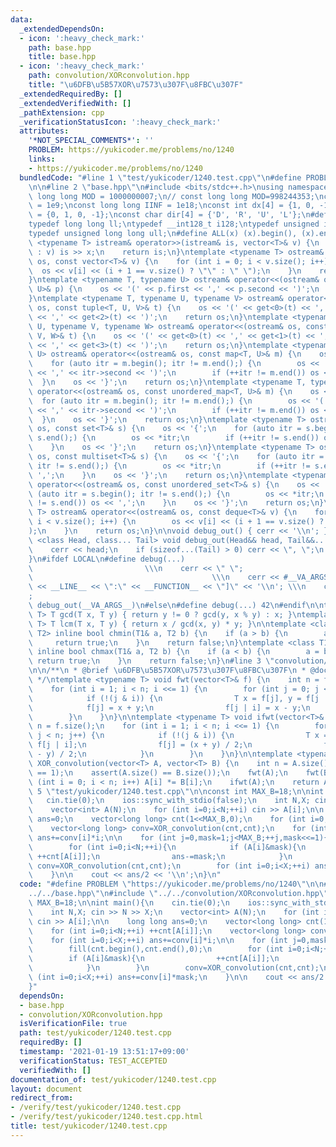 ```yaml
---
data:
  _extendedDependsOn:
  - icon: ':heavy_check_mark:'
    path: base.hpp
    title: base.hpp
  - icon: ':heavy_check_mark:'
    path: convolution/XORconvolution.hpp
    title: "\u6DFB\u5B57XOR\u7573\u307F\u8FBC\u307F"
  _extendedRequiredBy: []
  _extendedVerifiedWith: []
  _pathExtension: cpp
  _verificationStatusIcon: ':heavy_check_mark:'
  attributes:
    '*NOT_SPECIAL_COMMENTS*': ''
    PROBLEM: https://yukicoder.me/problems/no/1240
    links:
    - https://yukicoder.me/problems/no/1240
  bundledCode: "#line 1 \"test/yukicoder/1240.test.cpp\"\n#define PROBLEM \"https://yukicoder.me/problems/no/1240\"\
    \n\n#line 2 \"base.hpp\"\n#include <bits/stdc++.h>\nusing namespace std;\nconst\
    \ long long MOD = 1000000007;\n// const long long MOD=998244353;\nconst int INF\
    \ = 1e9;\nconst long long IINF = 1e18;\nconst int dx[4] = {1, 0, -1, 0}, dy[4]\
    \ = {0, 1, 0, -1};\nconst char dir[4] = {'D', 'R', 'U', 'L'};\n#define LOCAL\n\
    typedef long long ll;\ntypedef __int128_t i128;\ntypedef unsigned int uint;\n\
    typedef unsigned long long ull;\n#define ALL(x) (x).begin(), (x).end()\n\ntemplate\
    \ <typename T> istream& operator>>(istream& is, vector<T>& v) {\n    for (T& x\
    \ : v) is >> x;\n    return is;\n}\ntemplate <typename T> ostream& operator<<(ostream&\
    \ os, const vector<T>& v) {\n    for (int i = 0; i < v.size(); i++) {\n      \
    \  os << v[i] << (i + 1 == v.size() ? \"\" : \" \");\n    }\n    return os;\n\
    }\ntemplate <typename T, typename U> ostream& operator<<(ostream& os, const pair<T,\
    \ U>& p) {\n    os << '(' << p.first << ',' << p.second << ')';\n    return os;\n\
    }\ntemplate <typename T, typename U, typename V> ostream& operator<<(ostream&\
    \ os, const tuple<T, U, V>& t) {\n    os << '(' << get<0>(t) << ',' << get<1>(t)\
    \ << ',' << get<2>(t) << ')';\n    return os;\n}\ntemplate <typename T, typename\
    \ U, typename V, typename W> ostream& operator<<(ostream& os, const tuple<T, U,\
    \ V, W>& t) {\n    os << '(' << get<0>(t) << ',' << get<1>(t) << ',' << get<2>(t)\
    \ << ',' << get<3>(t) << ')';\n    return os;\n}\ntemplate <typename T, typename\
    \ U> ostream& operator<<(ostream& os, const map<T, U>& m) {\n    os << '{';\n\
    \    for (auto itr = m.begin(); itr != m.end();) {\n        os << '(' << itr->first\
    \ << ',' << itr->second << ')';\n        if (++itr != m.end()) os << ',';\n  \
    \  }\n    os << '}';\n    return os;\n}\ntemplate <typename T, typename U> ostream&\
    \ operator<<(ostream& os, const unordered_map<T, U>& m) {\n    os << '{';\n  \
    \  for (auto itr = m.begin(); itr != m.end();) {\n        os << '(' << itr->first\
    \ << ',' << itr->second << ')';\n        if (++itr != m.end()) os << ',';\n  \
    \  }\n    os << '}';\n    return os;\n}\ntemplate <typename T> ostream& operator<<(ostream&\
    \ os, const set<T>& s) {\n    os << '{';\n    for (auto itr = s.begin(); itr !=\
    \ s.end();) {\n        os << *itr;\n        if (++itr != s.end()) os << ',';\n\
    \    }\n    os << '}';\n    return os;\n}\ntemplate <typename T> ostream& operator<<(ostream&\
    \ os, const multiset<T>& s) {\n    os << '{';\n    for (auto itr = s.begin();\
    \ itr != s.end();) {\n        os << *itr;\n        if (++itr != s.end()) os <<\
    \ ',';\n    }\n    os << '}';\n    return os;\n}\ntemplate <typename T> ostream&\
    \ operator<<(ostream& os, const unordered_set<T>& s) {\n    os << '{';\n    for\
    \ (auto itr = s.begin(); itr != s.end();) {\n        os << *itr;\n        if (++itr\
    \ != s.end()) os << ',';\n    }\n    os << '}';\n    return os;\n}\ntemplate <typename\
    \ T> ostream& operator<<(ostream& os, const deque<T>& v) {\n    for (int i = 0;\
    \ i < v.size(); i++) {\n        os << v[i] << (i + 1 == v.size() ? \"\" : \" \"\
    );\n    }\n    return os;\n}\n\nvoid debug_out() { cerr << '\\n'; }\ntemplate\
    \ <class Head, class... Tail> void debug_out(Head&& head, Tail&&... tail) {\n\
    \    cerr << head;\n    if (sizeof...(Tail) > 0) cerr << \", \";\n    debug_out(move(tail)...);\n\
    }\n#ifdef LOCAL\n#define debug(...)                                          \
    \                         \\\n    cerr << \" \";                             \
    \                                        \\\n    cerr << #__VA_ARGS__ << \" :[\"\
    \ << __LINE__ << \":\" << __FUNCTION__ << \"]\" << '\\n'; \\\n    cerr << \" \"\
    ;                                                                     \\\n   \
    \ debug_out(__VA_ARGS__)\n#else\n#define debug(...) 42\n#endif\n\ntemplate <typename\
    \ T> T gcd(T x, T y) { return y != 0 ? gcd(y, x % y) : x; }\ntemplate <typename\
    \ T> T lcm(T x, T y) { return x / gcd(x, y) * y; }\n\ntemplate <class T1, class\
    \ T2> inline bool chmin(T1& a, T2 b) {\n    if (a > b) {\n        a = b;\n   \
    \     return true;\n    }\n    return false;\n}\ntemplate <class T1, class T2>\
    \ inline bool chmax(T1& a, T2 b) {\n    if (a < b) {\n        a = b;\n       \
    \ return true;\n    }\n    return false;\n}\n#line 3 \"convolution/XORconvolution.hpp\"\
    \n\n/**\n * @brief \u6DFB\u5B57XOR\u7573\u307F\u8FBC\u307F\n * @docs docs/convolution/XORconvolution.md\n\
    \ */\ntemplate <typename T> void fwt(vector<T>& f) {\n    int n = f.size();\n\
    \    for (int i = 1; i < n; i <<= 1) {\n        for (int j = 0; j < n; j++) {\n\
    \            if (!(j & i)) {\n                T x = f[j], y = f[j | i];\n    \
    \            f[j] = x + y;\n                f[j | i] = x - y;\n            }\n\
    \        }\n    }\n}\n\ntemplate <typename T> void ifwt(vector<T>& f) {\n    int\
    \ n = f.size();\n    for (int i = 1; i < n; i <<= 1) {\n        for (int j = 0;\
    \ j < n; j++) {\n            if (!(j & i)) {\n                T x = f[j], y =\
    \ f[j | i];\n                f[j] = (x + y) / 2;\n                f[j | i] = (x\
    \ - y) / 2;\n            }\n        }\n    }\n}\n\ntemplate <typename T> vector<T>\
    \ XOR_convolution(vector<T> A, vector<T> B) {\n    int n = A.size();\n    assert(__builtin_popcount(n)\
    \ == 1);\n    assert(A.size() == B.size());\n    fwt(A);\n    fwt(B);\n    for\
    \ (int i = 0; i < n; i++) A[i] *= B[i];\n    ifwt(A);\n    return A;\n}\n#line\
    \ 5 \"test/yukicoder/1240.test.cpp\"\n\nconst int MAX_B=18;\n\nint main(){\n \
    \   cin.tie(0);\n    ios::sync_with_stdio(false);\n    int N,X; cin >> N >> X;\n\
    \    vector<int> A(N);\n    for (int i=0;i<N;++i) cin >> A[i];\n\n    long long\
    \ ans=0;\n    vector<long long> cnt(1<<MAX_B,0);\n    for (int i=0;i<N;++i) ++cnt[A[i]];\n\
    \    vector<long long> conv=XOR_convolution(cnt,cnt);\n    for (int i=0;i<X;++i)\
    \ ans+=conv[i]*i;\n\n    for (int j=0,mask=1;j<MAX_B;++j,mask<<=1){\n        fill(cnt.begin(),cnt.end(),0);\n\
    \        for (int i=0;i<N;++i){\n            if (A[i]&mask){\n               \
    \ ++cnt[A[i]];\n                ans-=mask;\n            }\n        }\n       \
    \ conv=XOR_convolution(cnt,cnt);\n        for (int i=0;i<X;++i) ans+=conv[i]*mask;\n\
    \    }\n\n    cout << ans/2 << '\\n';\n}\n"
  code: "#define PROBLEM \"https://yukicoder.me/problems/no/1240\"\n\n#include \"\
    ../../base.hpp\"\n#include \"../../convolution/XORconvolution.hpp\"\n\nconst int\
    \ MAX_B=18;\n\nint main(){\n    cin.tie(0);\n    ios::sync_with_stdio(false);\n\
    \    int N,X; cin >> N >> X;\n    vector<int> A(N);\n    for (int i=0;i<N;++i)\
    \ cin >> A[i];\n\n    long long ans=0;\n    vector<long long> cnt(1<<MAX_B,0);\n\
    \    for (int i=0;i<N;++i) ++cnt[A[i]];\n    vector<long long> conv=XOR_convolution(cnt,cnt);\n\
    \    for (int i=0;i<X;++i) ans+=conv[i]*i;\n\n    for (int j=0,mask=1;j<MAX_B;++j,mask<<=1){\n\
    \        fill(cnt.begin(),cnt.end(),0);\n        for (int i=0;i<N;++i){\n    \
    \        if (A[i]&mask){\n                ++cnt[A[i]];\n                ans-=mask;\n\
    \            }\n        }\n        conv=XOR_convolution(cnt,cnt);\n        for\
    \ (int i=0;i<X;++i) ans+=conv[i]*mask;\n    }\n\n    cout << ans/2 << '\\n';\n\
    }"
  dependsOn:
  - base.hpp
  - convolution/XORconvolution.hpp
  isVerificationFile: true
  path: test/yukicoder/1240.test.cpp
  requiredBy: []
  timestamp: '2021-01-19 13:51:17+09:00'
  verificationStatus: TEST_ACCEPTED
  verifiedWith: []
documentation_of: test/yukicoder/1240.test.cpp
layout: document
redirect_from:
- /verify/test/yukicoder/1240.test.cpp
- /verify/test/yukicoder/1240.test.cpp.html
title: test/yukicoder/1240.test.cpp
---
```

